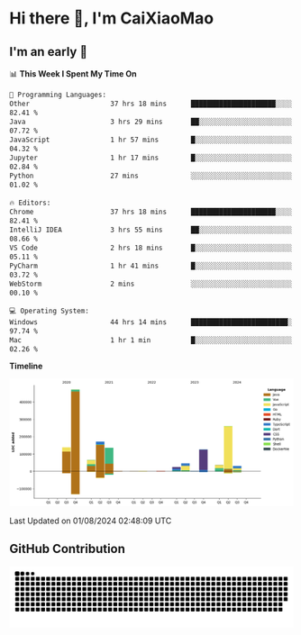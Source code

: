 # Hi there 👋, I'm CaiXiaoMao

## I'm an early 🐤
<!--START_SECTION:waka-->
📊 **This Week I Spent My Time On** 

```text
💬 Programming Languages: 
Other                    37 hrs 18 mins      █████████████████████░░░░   82.41 % 
Java                     3 hrs 29 mins       ██░░░░░░░░░░░░░░░░░░░░░░░   07.72 % 
JavaScript               1 hr 57 mins        █░░░░░░░░░░░░░░░░░░░░░░░░   04.32 % 
Jupyter                  1 hr 17 mins        █░░░░░░░░░░░░░░░░░░░░░░░░   02.84 % 
Python                   27 mins             ░░░░░░░░░░░░░░░░░░░░░░░░░   01.02 % 

🔥 Editors: 
Chrome                   37 hrs 18 mins      █████████████████████░░░░   82.41 % 
IntelliJ IDEA            3 hrs 55 mins       ██░░░░░░░░░░░░░░░░░░░░░░░   08.66 % 
VS Code                  2 hrs 18 mins       █░░░░░░░░░░░░░░░░░░░░░░░░   05.11 % 
PyCharm                  1 hr 41 mins        █░░░░░░░░░░░░░░░░░░░░░░░░   03.72 % 
WebStorm                 2 mins              ░░░░░░░░░░░░░░░░░░░░░░░░░   00.10 % 

💻 Operating System: 
Windows                  44 hrs 14 mins      ████████████████████████░   97.74 % 
Mac                      1 hr 1 min          █░░░░░░░░░░░░░░░░░░░░░░░░   02.26 % 
```

**Timeline**

![Lines of Code chart](https://raw.githubusercontent.com/caixiaomao/caixiaomao/main/assets/bar_graph.png)


 Last Updated on 01/08/2024 02:48:09 UTC
<!--END_SECTION:waka-->

## GitHub Contribution
<picture>
  <source media="(prefers-color-scheme: dark)" srcset="/dist/snake/github-contribution-grid-snake-dark.svg" />
  <source media="(prefers-color-scheme: light)" srcset="/dist/snake/github-contribution-grid-snake.svg" />
  <img alt="github contribution grid snake animation" src="/dist/snake/github-contribution-grid-snake.svg" />
</picture>
